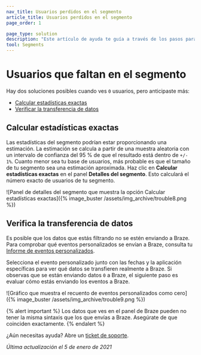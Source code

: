 ```yaml
---
nav_title: Usuarios perdidos en el segmento
article_title: Usuarios perdidos en el segmento
page_order: 1

page_type: solution
description: "Este artículo de ayuda te guía a través de los pasos para la solución de problemas si no aparecen usuarios en tu segmento, pero esperas que aparezcan más."
tool: Segments
---
```


# Usuarios que faltan en el segmento

Hay dos soluciones posibles cuando ves `0` usuarios, pero anticipaste más:
* [Calcular estadísticas exactas](#calculate-exact-statistics)
* [Verificar la transferencia de datos](#verify-data-transfer)

## Calcular estadísticas exactas

Las estadísticas del segmento podrían estar proporcionando una estimación. La estimación se calcula a partir de una muestra aleatoria con un intervalo de confianza del 95 % de que el resultado está dentro de `+/- 1%`. Cuanto menor sea tu base de usuarios, más probable es que el tamaño de tu segmento sea una estimación aproximada. Haz clic en **Calcular estadísticas exactas** en el panel **Detalles del segmento**. Esto calculará el número exacto de usuarios de tu segmento.

![Panel de detalles del segmento que muestra la opción Calcular estadísticas exactas]({% image_buster /assets/img_archive/trouble8.png %})

## Verifica la transferencia de datos

Es posible que los datos que estás filtrando no se estén enviando a Braze. Para comprobar qué eventos personalizados se envían a Braze, consulta tu [Informe de eventos personalizados]({{site.baseurl}}/user_guide/data_and_analytics/custom_data/custom_events/#custom-event-analytics).

Selecciona el evento personalizado junto con las fechas y la aplicación específicas para ver qué datos se transfieren realmente a Braze. Si observas que se están enviando datos `0` a Braze, el siguiente paso es evaluar cómo estás enviando los eventos a Braze.

![Gráfico que muestra el recuento de eventos personalizados como cero]({% image_buster /assets/img_archive/trouble9.png %})

{% alert important %}
Los datos que ves en el panel de Braze pueden no tener la misma sintaxis que los que envías a Braze. Asegúrate de que coinciden exactamente.
{% endalert %}

¿Aún necesitas ayuda? Abre un [ticket de soporte]({{site.baseurl}}/braze_support/).

_Última actualización el 5 de enero de 2021_

